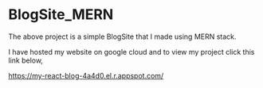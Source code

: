 # BlogSite_MERN

The above project is a simple BlogSite that I made using MERN stack.

I have hosted my website on google cloud and to view my project click this link below,  

https://my-react-blog-4a4d0.el.r.appspot.com/
